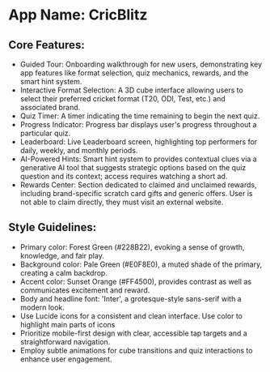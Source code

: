 # **App Name**: CricBlitz

## Core Features:

- Guided Tour: Onboarding walkthrough for new users, demonstrating key app features like format selection, quiz mechanics, rewards, and the smart hint system.
- Interactive Format Selection: A 3D cube interface allowing users to select their preferred cricket format (T20, ODI, Test, etc.) and associated brand.
- Quiz Timer: A timer indicating the time remaining to begin the next quiz.
- Progress Indicator: Progress bar displays user's progress throughout a particular quiz.
- Leaderboard: Live Leaderboard screen, highlighting top performers for daily, weekly, and monthly periods.
- AI-Powered Hints: Smart hint system to provides contextual clues via a generative AI tool that suggests strategic options based on the quiz question and its context; access requires watching a short ad.
- Rewards Center: Section dedicated to claimed and unclaimed rewards, including brand-specific scratch card gifts and generic offers. User is not able to claim directly, they must visit an external website.

## Style Guidelines:

- Primary color: Forest Green (#228B22), evoking a sense of growth, knowledge, and fair play.
- Background color: Pale Green (#E0F8E0), a muted shade of the primary, creating a calm backdrop.
- Accent color: Sunset Orange (#FF4500), provides contrast as well as communicates excitement and reward.
- Body and headline font: 'Inter', a grotesque-style sans-serif with a modern look.
- Use Lucide icons for a consistent and clean interface. Use color to highlight main parts of icons
- Prioritize mobile-first design with clear, accessible tap targets and a straightforward navigation.
- Employ subtle animations for cube transitions and quiz interactions to enhance user engagement.